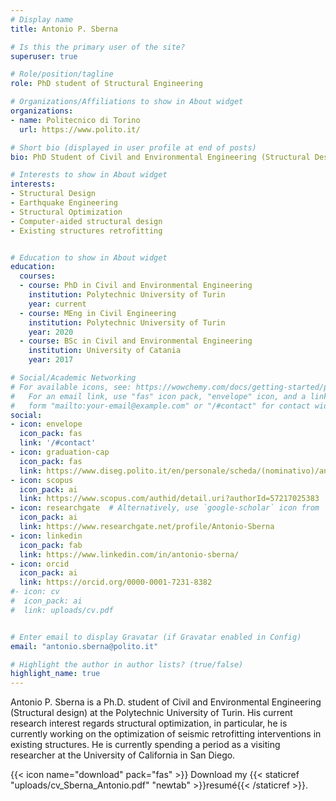 ```yaml
---
# Display name
title: Antonio P. Sberna

# Is this the primary user of the site?
superuser: true

# Role/position/tagline
role: PhD student of Structural Engineering

# Organizations/Affiliations to show in About widget
organizations:
- name: Politecnico di Torino
  url: https://www.polito.it/

# Short bio (displayed in user profile at end of posts)
bio: PhD Student of Civil and Environmental Engineering (Structural Design) at Polytechnic University of Turin

# Interests to show in About widget
interests:
- Structural Design
- Earthquake Engineering
- Structural Optimization
- Computer-aided structural design
- Existing structures retrofitting


# Education to show in About widget
education:
  courses:
  - course: PhD in Civil and Environmental Engineering
    institution: Polytechnic University of Turin
    year: current
  - course: MEng in Civil Engineering
    institution: Polytechnic University of Turin
    year: 2020
  - course: BSc in Civil and Environmental Engineering
    institution: University of Catania
    year: 2017

# Social/Academic Networking
# For available icons, see: https://wowchemy.com/docs/getting-started/page-builder/#icons
#   For an email link, use "fas" icon pack, "envelope" icon, and a link in the
#   form "mailto:your-email@example.com" or "/#contact" for contact widget.
social:
- icon: envelope
  icon_pack: fas
  link: '/#contact'
- icon: graduation-cap
  icon_pack: fas
  link: https://www.diseg.polito.it/en/personale/scheda/(nominativo)/antonio.sberna 
- icon: scopus
  icon_pack: ai
  link: https://www.scopus.com/authid/detail.uri?authorId=57217025383
- icon: researchgate  # Alternatively, use `google-scholar` icon from `ai` icon pack
  icon_pack: ai
  link: https://www.researchgate.net/profile/Antonio-Sberna
- icon: linkedin
  icon_pack: fab
  link: https://www.linkedin.com/in/antonio-sberna/
- icon: orcid
  icon_pack: ai
  link: https://orcid.org/0000-0001-7231-8382
#- icon: cv
#  icon_pack: ai
#  link: uploads/cv.pdf


# Enter email to display Gravatar (if Gravatar enabled in Config)
email: "antonio.sberna@polito.it"

# Highlight the author in author lists? (true/false)
highlight_name: true
---
```


Antonio P. Sberna is a Ph.D. student of Civil and Environmental Engineering (Structural design) at the Polytechnic University of Turin. His current research interest regards structural optimization, in particular, he is currently working on the optimization of seismic retrofitting interventions in existing structures. He is currently spending a period as a visiting researcher at the University of California in San Diego.

{{< icon name="download" pack="fas" >}} Download my {{< staticref "uploads/cv_Sberna_Antonio.pdf" "newtab" >}}resumé{{< /staticref >}}.

